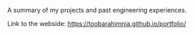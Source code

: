 
A summary of my projects and past engineering experiences.

Link to the webside: https://toobarahimnia.github.io/portfolio/

